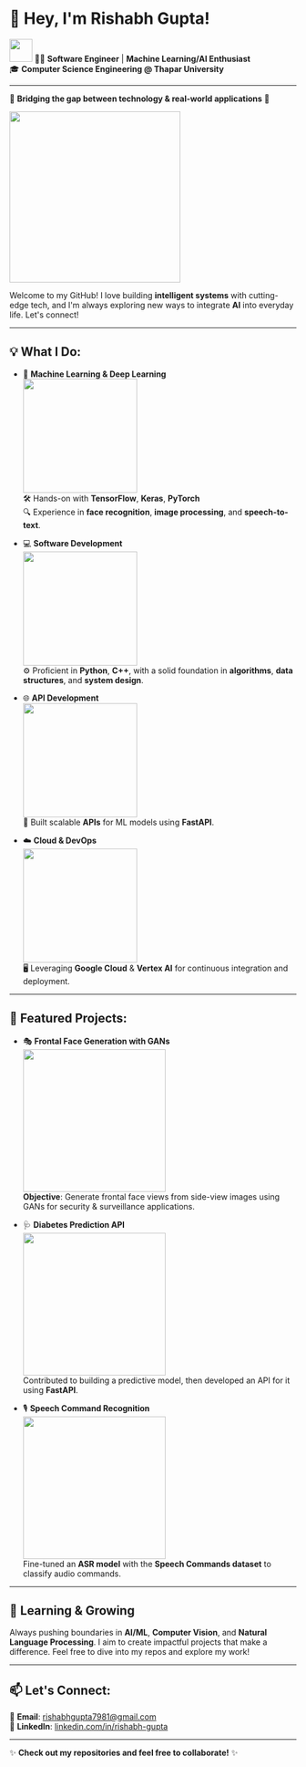 # 👋 Hey, I'm **Rishabh Gupta**!

<img src="https://media.giphy.com/media/LMt9638dO8dftAjtco/giphy.gif" width="40"></img>
👨‍💻 **Software Engineer** | **Machine Learning/AI Enthusiast**  
🎓 **Computer Science Engineering @ Thapar University**

---
🚀 **Bridging the gap between technology & real-world applications** 🚀

<img src="https://media.giphy.com/media/xT9IgzoKnwFNmISR8I/giphy.gif" width="300"></img>

Welcome to my GitHub! I love building **intelligent systems** with cutting-edge tech, and I'm always exploring new ways to integrate **AI** into everyday life. Let's connect!

---

## 💡 **What I Do:**

- 🤖 **Machine Learning & Deep Learning**  
  <img src="https://media.giphy.com/media/3o7abB06u9bNzA8lu8/giphy.gif" width="200"></img>  
  🛠 Hands-on with **TensorFlow**, **Keras**, **PyTorch**  
  🔍 Experience in **face recognition**, **image processing**, and **speech-to-text**.

- 💻 **Software Development**  
  <img src="https://media.giphy.com/media/13HgwGsXF0aiGY/giphy.gif" width="200"></img>  
  ⚙️ Proficient in **Python**, **C++**, with a solid foundation in **algorithms**, **data structures**, and **system design**.

- 🌐 **API Development**  
  <img src="https://i.giphy.com/media/v1.Y2lkPTc5MGI3NjExZzE4MmZlbDM4cmphcHl5ZGx1enBjY3R1NGpzdHNkZjJjcnNkcXJmdCZlcD12MV9pbnRlcm5hbF9naWZfYnlfaWQmY3Q9Zw/1y0zSu5hYE1pJSdqmI/giphy.gif" width="200"></img>  
  🚀 Built scalable **APIs** for ML models using **FastAPI**.

- ☁️ **Cloud & DevOps**  
  <img src="https://media.giphy.com/media/9B8wYztAoe1zO/giphy.gif" width="200"></img>  
  🖥 Leveraging **Google Cloud** & **Vertex AI** for continuous integration and deployment.

---

## 💼 **Featured Projects:**

- 🎭 **Frontal Face Generation with GANs**  
  <img src="https://media.giphy.com/media/xThtamIUiBojcfjheU/giphy.gif" width="250"></img>  
  **Objective**: Generate frontal face views from side-view images using GANs for security & surveillance applications.  

- 🩺 **Diabetes Prediction API**  
  <img src="https://media.giphy.com/media/fAnzw6YK33jMwzp5wp/giphy.gif" width="250"></img>  
  Contributed to building a predictive model, then developed an API for it using **FastAPI**.

- 🎙 **Speech Command Recognition**  
  <img src="https://media.giphy.com/media/3oz8xLzD3zvJvKTtDi/giphy.gif" width="250"></img>  
  Fine-tuned an **ASR model** with the **Speech Commands dataset** to classify audio commands.

---

## 🌱 **Learning & Growing**

Always pushing boundaries in **AI/ML**, **Computer Vision**, and **Natural Language Processing**. I aim to create impactful projects that make a difference. Feel free to dive into my repos and explore my work!

---

## 📫 **Let's Connect:**

💌 **Email**: [rishabhgupta7981@gmail.com](mailto:rishabhgupta7981@gmail.com)  
💼 **LinkedIn**: [linkedin.com/in/rishabh-gupta](https://linkedin.com/in/rishabh-gupta-5b5ab2289)  

---

✨ **Check out my repositories and feel free to collaborate!** ✨
